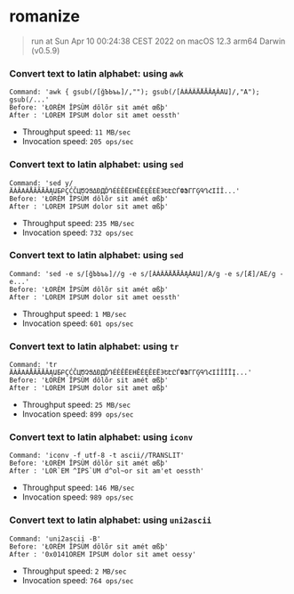 # romanize
 
> run at Sun Apr 10 00:24:38 CEST 2022 on macOS 12.3 arm64 Darwin (v0.5.9)
 
### Convert text to latin alphabet: using `awk`
```
Command: 'awk { gsub(/[ğЪЬъь]/,""); gsub(/[ÀÁÂÃÄÅĀĂĄǍΑԱ]/,"A"); gsub(/...'
Before: 'ŁORÈM ÎPSÙM dôlõr sit amét œßþ'
After : 'LOREM IPSUM dolor sit amet oessth'
```
* Throughput speed: `11 MB/sec`
* Invocation speed: `205 ops/sec`

### Convert text to latin alphabet: using `sed`
```
Command: 'sed y/ÄÀÂΑÁÅĂÃĀǍĄԱБԲÇĆČЦԾՉՑΔÐДĎԴÉÈÊËΕΗĒĖĘĚЕЁЭԵԷԸЃФՖΓГĢԳՂՀΙÍÎ...'
Before: 'ŁORÈM ÎPSÙM dôlõr sit amét œßþ'
After : 'LOREM IPSUM dolor sit amet œßþ'
```
* Throughput speed: `235 MB/sec`
* Invocation speed: `732 ops/sec`

### Convert text to latin alphabet: using `sed`
```
Command: 'sed -e s/[ğЪЬъь]//g -e s/[ÀÁÂÃÄÅĀĂĄǍΑԱ]/A/g -e s/[Æ]/AE/g -e...'
Before: 'ŁORÈM ÎPSÙM dôlõr sit amét œßþ'
After : 'LOREM IPSUM dolor sit amet oessth'
```
* Throughput speed: `1 MB/sec`
* Invocation speed: `601 ops/sec`

### Convert text to latin alphabet: using `tr`
```
Command: 'tr ÄÀÂΑÁÅĂÃĀǍĄԱБԲÇĆČЦԾՉՑΔÐДĎԴÉÈÊËΕΗĒĖĘĚЕЁЭԵԷԸЃФՖΓГĢԳՂՀΙÍÎÏĪĮ...'
Before: 'ŁORÈM ÎPSÙM dôlõr sit amét œßþ'
After : 'LOREM IPSUM dolor sit amet œßþ'
```
* Throughput speed: `25 MB/sec`
* Invocation speed: `899 ops/sec`

### Convert text to latin alphabet: using `iconv`
```
Command: 'iconv -f utf-8 -t ascii//TRANSLIT'
Before: 'ŁORÈM ÎPSÙM dôlõr sit amét œßþ'
After : 'LOR`EM ^IPS`UM d^ol~or sit am'et oessth'
```
* Throughput speed: `146 MB/sec`
* Invocation speed: `989 ops/sec`

### Convert text to latin alphabet: using `uni2ascii`
```
Command: 'uni2ascii -B'
Before: 'ŁORÈM ÎPSÙM dôlõr sit amét œßþ'
After : '0x0141OREM IPSUM dolor sit amet oessy'
```
* Throughput speed: `2 MB/sec`
* Invocation speed: `764 ops/sec`

